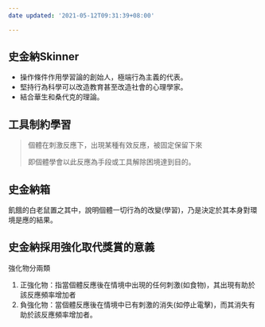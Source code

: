 ```yaml
---
date updated: '2021-05-12T09:31:39+08:00'

---
```


## 史金納Skinner

-   操作條件作用學習論的創始人，極端行為主義的代表。
-   堅持行為科學可以改造教育甚至改造社會的心理學家。
-   結合華生和桑代克的理論。

## 工具制約學習

> 個體在刺激反應下，出現某種有效反應，被固定保留下來
>
> 即個體學會以此反應為手段或工具解除困境達到目的。

## 史金納箱

飢餓的白老鼠置之其中，說明個體一切行為的改變(學習)，乃是決定於其本身對環境是應的結果。

## 史金納採用強化取代獎賞的意義

強化物分兩類

1.  正強化物：指當個體反應後在情境中出現的任何刺激(如食物)，其出現有助於該反應頻率增加者
2.  負強化物：當個體反應後在情境中已有刺激的消失(如停止電擊)，而其消失有助於該反應頻率增加者。
